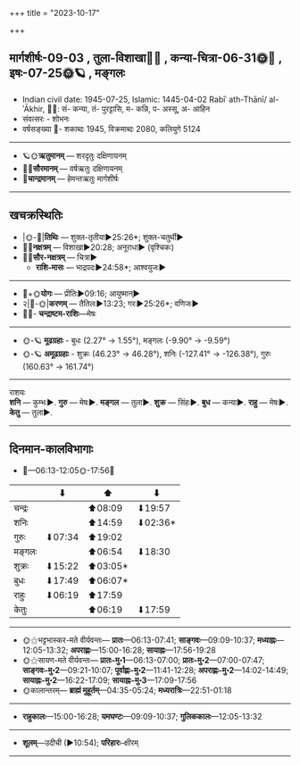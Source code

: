+++
title = "2023-10-17"

+++
## मार्गशीर्षः-09-03  ,  तुला-विशाखा🌛🌌  ,  कन्या-चित्रा-06-31🌞🌌  ,  इषः-07-25🌞🪐  ,  मङ्गलः
- Indian civil date: 1945-07-25, Islamic: 1445-04-02 Rabīʿ ath-Thānī/ al-ʾĀkhir, 🌌🌞: सं- कन्या, तं- पुरट्टासि, म- कन्नि, प- अस्सू, अ- आहिन
- संवत्सरः - शोभनः
- वर्षसङ्ख्या 🌛- शकाब्दः 1945, विक्रमाब्दः 2080, कलियुगे 5124
___________________
- 🪐🌞**ऋतुमानम्** — शरदृतुः दक्षिणायनम्
- 🌌🌞**सौरमानम्** — वर्षऋतुः दक्षिणायनम्
- 🌛**चान्द्रमानम्** — हेमन्तऋतुः मार्गशीर्षः
___________________


## खचक्रस्थितिः
- |🌞-🌛|**तिथिः** — शुक्ल-तृतीया►25:26*; शुक्ल-चतुर्थी►  
- 🌌🌛**नक्षत्रम्** — विशाखा►20:28; अनूराधा► (वृश्चिकः)  
- 🌌🌞**सौर-नक्षत्रम्** — चित्रा►  
  - **राशि-मासः** — भाद्रपदः►24:58*; आश्वयुजः► 
___________________
- 🌛+🌞**योगः** — प्रीतिः►09:16; आयुष्मान्►  
- २|🌛-🌞|**करणम्** — तैतिलः►13:23; गरः►25:26*; वणिजः►  
- 🌌🌛- **चन्द्राष्टम-राशिः**—मेषः  
___________________
- 🌞-🪐 **मूढग्रहाः** - बुधः (2.27° → 1.55°), मङ्गलः (-9.90° → -9.59°)
- 🌞-🪐 **अमूढग्रहाः** - शुक्रः (46.23° → 46.28°), शनिः (-127.41° → -126.38°), गुरुः (160.63° → 161.74°)
___________________
राशयः  
**शनि** — कुम्भः►. **गुरु** — मेषः►. **मङ्गल** — तुला►. **शुक्र** — सिंहः►. **बुध** — कन्या►. **राहु** — मेषः►. **केतु** — तुला►. 
___________________


## दिनमान-कालविभागाः
- 🌅—06:13-12:05🌞-17:56🌇  

|      |⬇     |⬆     |⬇     |
|------|-----|-----|------|
|चन्द्रः|     |⬆08:09 |⬇19:57 |
|शनिः   |     |⬆14:59 |⬇02:36*|
|गुरुः  |⬇07:34 |⬆19:02 |     |
|मङ्गलः |     |⬆06:54 |⬇18:30 |
|शुक्रः |⬇15:22 |⬆03:05*|     |
|बुधः   |⬇17:49 |⬆06:07*|     |
|राहुः  |⬇06:19 |⬆17:59 |     |
|केतुः  |     |⬆06:19 |⬇17:59 |
___________________
- 🌞⚝भट्टभास्कर-मते वीर्यवन्तः— **प्रातः**—06:13-07:41; **साङ्गवः**—09:09-10:37; **मध्याह्नः**—12:05-13:32; **अपराह्णः**—15:00-16:28; **सायाह्नः**—17:56-19:28  
- 🌞⚝सायण-मते वीर्यवन्तः— **प्रातः-मु॰1**—06:13-07:00; **प्रातः-मु॰2**—07:00-07:47; **साङ्गवः-मु॰2**—09:21-10:07; **पूर्वाह्णः-मु॰2**—11:41-12:28; **अपराह्णः-मु॰2**—14:02-14:49; **सायाह्नः-मु॰2**—16:22-17:09; **सायाह्नः-मु॰3**—17:09-17:56  
- 🌞कालान्तरम्— **ब्राह्मं मुहूर्तम्**—04:35-05:24; **मध्यरात्रिः**—22:51-01:18  
___________________
- **राहुकालः**—15:00-16:28; **यमघण्टः**—09:09-10:37; **गुलिककालः**—12:05-13:32  
___________________
- **शूलम्**—उदीची (►10:54); **परिहारः**–क्षीरम्  
___________________
